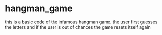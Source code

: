 # hangman_game
this is a basic code of the infamous hangman game.
the user first guesses the letters and if the user is out of chances the game resets itself again
